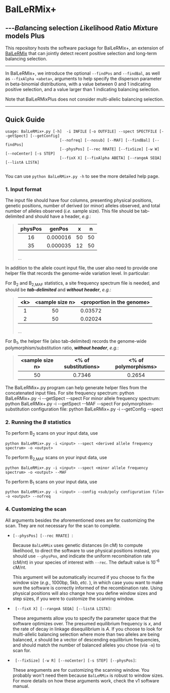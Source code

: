 # BalLeRMix+
## ---*Bal*ancing selection *L*ik*e*lihood *R*atio *Mix*ture models Plus

This repository hosts the software package for BalLeRMix+, an extension of [BalLeRMix](https://github.com/bioXiaoheng/BalLeRMix) that can jointly detect recent positive selection and long-term balancing selection.  

------

In BalLeRMix+, we introduce the optional `--findPos` and `--findBal`, as well as `--fixAlpha <abeta>`, arguments to help specify the disperson parameter in beta-binomial distributions, with a value between 0 and 1 indicating positive selection, and a value larger than 1 indicating balancing selection. 

Note that BalLeRMixPlus does not consider multi-allelic balancing selection.

------

## Quick Guide 

```
usage: BalLeRMix+.py [-h]  -i INFILE [-o OUTFILE] --spect SPECTFILE [--getSpect] [--getConfig] 
                        [--nofreq] [--nosub] [--MAF] [--findBal] [--findPos] 
                        [--physPos] [--rec RRATE] [--fixSize] [-w W] [--noCenter] [-s STEP] 
                        [--fixX X] [--fixAlpha ABETA] [--rangeA SEQA] [--listA LISTA]
                       
```
You can use `python BalLeRMix+.py -h` to see the more detailed help page.

### 1. Input format
The input file should have four columns, presenting physical positions, genetic positions, number of derived (or minor) alleles observed, and total number of alleles observed (*i.e.* sample size). This file should be tab-delimited and should have a header, *e.g.*:

> physPos|genPos|x|n    
> :-----:|:-----:|:-----:|:-----:    
> 16|0.000016|50|50    
> 35|0.000035|12|50   
> ...

In addition to the allele count input file, the user also need to provide one helper file that records the genome-wide variation level. In particular:

For B<sub>2</sub> and B<sub>2,MAF</sub> statistics, a site frequency spectrum file is needed, and should be __*tab-delimited*__ and __*without header*__, *e.g.*:
> \<k\>|\<sample size n\>|\<proportion in the genome\>    
> :-----:|:-----:|-----
> 1|50|0.03572
> 2|50|0.02024
> ...
  
For B<sub>1</sub>, the helper file (also tab-delimited) records the genome-wide polymorphism/substitution ratio, __*without header*__, *e.g.*:

> \<sample size n\> | \<\% of substitutions\> | \<\% of polymorphisms\>  
> :-----:|:-----:|:-----:   
> 50  |  0.7346  |  0.2654    

The BalLeRMix+.py program can help generate helper files from the concatenated input files. 
For site frequency spectrum: 
  python BalLeRMix+.py -i <concatenated input file> --getSpect --spect <spectrum file name>
For minor allele frequency spectrum:
  python BalLeRMix+.py -i <concatenated input file> --getSpect --MAF --spect <spectrum file name>
For polymorphism-substitution configuration file:
  python BalLeRMix+.py -i <concatenated input file> --getConfig --spect <config file name>

### 2. Running the *B* statistics
To perform B<sub>2</sub> scans on your input data, use

    python BalLeRMix+.py -i <input> --spect <derived allele frequency spectrum> -o <output>

To perform B<sub>2,MAF</sub> scans on your input data, use

    python BalLeRMix+.py -i <input> --spect <minor allele frequency spectrum> -o <output> --MAF

To perform B<sub>1</sub> scans on your input data, use

    python BalLeRMix+.py -i <input> --config <sub/poly configuration file> -o <output> --nofreq

### 4. Customizing the scan
All arguments besides the aforementioned ones are for customizing the scan. They are not necessary for the scan to complete.

- `[--physPos] [--rec RRATE] `:

   Because `BalLeRMix` uses genetic distances (in cM) to compute likelihood, to direct the software to use physical positions instead, you should use `--physPos`, and indicate the uniform recombination rate (cM/nt) in your species of interest with `--rec`. The default value is 10<sup>-6</sup> cM/nt.
   
   This argument will be automatically incurred if you choose to fix the window size (*e.g.*, 1000bp, 5kb, *etc.* ), in which case yuou want to make sure the software is correctly informed of the recombination rate. Using physical positions will also change how you define window sizes and step sizes, if you were to customize the scanning window.

- ` [--fixX X] [--rangeA SEQA] [--listA LISTA]`:

   These areguments allow you to specify the parameter space that the software optimizes over. The presumed equilibrium frequency is *x*, and the rate of decay in linkage disequilibrium is *A*. If you choose to look for multi-allelic balancing selection where more than two alleles are being balanced, *x* should be a vector of descending equilibrium frequencies, and should match the number of balanced alleles you chose (via `-m`) to scan for.

- ` [--fixSize] [-w R] [--noCenter] [-s STEP] [--physPos]`:

   These areguments are for customizing the scanning window. You probably won't need them because `BalLeRMix` is robust to window sizes. For more details on how these arguments work, check the v1 software manual.
